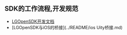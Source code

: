 
## SDK的工作流程,开发规范
- [LGOpenSDK开发文档](../README/LGOpenSDK开发文档.md)
- [LGOpenSDK与iOS的桥接](../README/ios Uity桥接.md)

